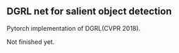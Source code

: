 ## DGRL net for salient object detection

Pytorch implementation of DGRL(CVPR 2018).

Not finished yet.
